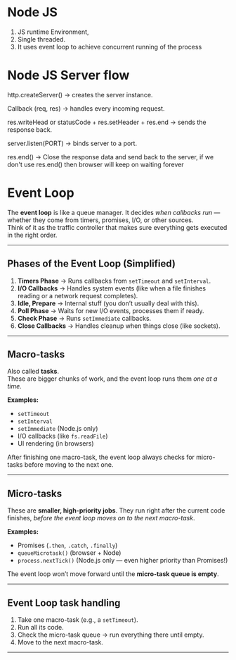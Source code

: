 # Node JS
 1. JS runtime Environment, 
 2. Single threaded. 
 3. It uses event loop to achieve concurrent running of the process


# Node JS Server flow
http.createServer() → creates the server instance.

Callback (req, res) → handles every incoming request.

res.writeHead or statusCode + res.setHeader + res.end → sends the response back.

server.listen(PORT) → binds server to a port.


res.end() -> Close the response data and send back to the server, if we don't use res.end() then browser will keep on waiting forever

# Event Loop

The **event loop** is like a queue manager. It decides *when callbacks run* — whether they come from timers, promises, I/O, or other sources.  
Think of it as the traffic controller that makes sure everything gets executed in the right order.  

---

## Phases of the Event Loop (Simplified)

1. **Timers Phase** → Runs callbacks from `setTimeout` and `setInterval`.  
2. **I/O Callbacks** → Handles system events (like when a file finishes reading or a network request completes).  
3. **Idle, Prepare** → Internal stuff (you don’t usually deal with this).  
4. **Poll Phase** → Waits for new I/O events, processes them if ready.  
5. **Check Phase** → Runs `setImmediate` callbacks.  
6. **Close Callbacks** → Handles cleanup when things close (like sockets).  

---

##  Macro-tasks

Also called **tasks**.  
These are bigger chunks of work, and the event loop runs them *one at a time*.  

**Examples:**  
- `setTimeout`  
- `setInterval`  
- `setImmediate` (Node.js only)  
- I/O callbacks (like `fs.readFile`)  
- UI rendering (in browsers)  

 After finishing one macro-task, the event loop always checks for micro-tasks before moving to the next one.  

---

## Micro-tasks

These are **smaller, high-priority jobs**. They run right after the current code finishes, *before the event loop moves on to the next macro-task*.  

**Examples:**  
- Promises (`.then`, `.catch`, `.finally`)  
- `queueMicrotask()` (browser + Node)  
- `process.nextTick()` (Node.js only — even higher priority than Promises!)  

The event loop won’t move forward until the **micro-task queue is empty**.  

---

##  Event Loop task handling
1. Take one macro-task (e.g., a `setTimeout`).  
2. Run all its code.  
3. Check the micro-task queue → run everything there until empty.  
4. Move to the next macro-task.  

---




